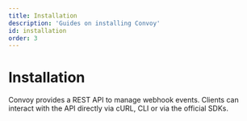 ```yaml
---
title: Installation
description: 'Guides on installing Convoy'
id: installation
order: 3
---
```


# Installation

Convoy provides a REST API to manage webhook events. Clients can interact with the API directly via cURL, CLI or via the official SDKs.

<sdk-install-tab>


<cli-tab>
